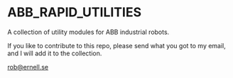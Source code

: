 ABB_RAPID_UTILITIES
===================

A collection of utility modules for ABB industrial robots.

If you like to contribute to this repo, please send what you 
got to my email, and I will add it to the collection.

<rob@ernell.se>
